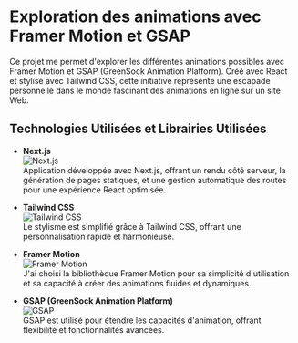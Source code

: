 # Exploration des animations avec Framer Motion et GSAP

Ce projet me permet d'explorer les différentes animations possibles avec Framer Motion et GSAP (GreenSock Animation Platform). Créé avec React et stylisé avec Tailwind CSS, cette initiative représente une escapade personnelle dans le monde fascinant des animations en ligne sur un site Web.

## Technologies Utilisées et Librairies Utilisées

- **Next.js**  
  ![Next.js](https://img.shields.io/badge/Next.js%20-%23000000.svg?logo=next.js&logoColor=%23FFFFFF)  
  Application développée avec Next.js, offrant un rendu côté serveur, la génération de pages statiques, et une gestion automatique des routes pour une expérience React optimisée.

- **Tailwind CSS**  
  ![Tailwind CSS](https://img.shields.io/badge/Tailwind%20CSS%20-%2338B2AC.svg?logo=tailwind-css&logoColor=white)  
  Le stylisme est simplifié grâce à Tailwind CSS, offrant une personnalisation rapide et harmonieuse.

- **Framer Motion**  
  ![Framer Motion](https://img.shields.io/badge/Framer%20Motion-v2.0.0-blue)  
  J'ai choisi la bibliothèque Framer Motion pour sa simplicité d'utilisation et sa capacité à créer des animations fluides et dynamiques.

- **GSAP (GreenSock Animation Platform)**  
  ![GSAP](https://img.shields.io/badge/GSAP%20-%2381D4FA.svg)  
  GSAP est utilisé pour étendre les capacités d'animation, offrant flexibilité et fonctionnalités avancées.




